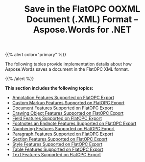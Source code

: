 ﻿---
title: Save in the FlatOPC OOXML Document (.XML) Format – Aspose.Words for .NET
articleTitle: Save in the FlatOPC OOXML Document (.XML) Format
linktitle: Save in the FlatOPC OOXML Document (.XML) Format
description: "Aspose.Words for .NET allows you to work with various features supported when saving to FlatOPC – XML format."
type: docs
weight: 40
url: /net/save-in-the-flatopc-ooxml-document-xml-format/
---

{{% alert color="primary" %}}

The following tables provide implementation details about how Aspose.Words saves a document in the FlatOPC XML format.

{{% /alert %}}

**This section includes the following topics:** 

- [Annotation Features Supported on FlatOPC Export](/words/net/annotation-features-supported-on-flatopc-export/)
- [Custom Markup Features Supported on FlatOPC Export](/words/net/custom-markup-features-supported-on-flatopc-export/)
- [Document Features Supported on FlatOPC Export](/words/net/document-features-supported-on-flatopc-export/)
- [Drawing Object Features Supported on FlatOPC Export](/words/net/drawing-object-features-supported-on-flatopc-export/)
- [Field Features Supported on FlatOPC Export](/words/net/field-features-supported-on-flatopc-export/)
- [Footnotes an Endnote Features Supported on FlatOPC Export](/words/net/footnotes-and-endnote-features-supported-on-flatopc-export/)
- [Numbering Features Supported on FlatOPC Export](/words/net/numbering-features-supported-on-flatopc-export/)
- [Paragraph Features Supported on FlatOPC Export](/words/net/paragraph-features-supported-on-flatopc-export/)
- [Section Features Supported on FlatOPC Export](/words/net/section-features-supported-on-flatopc-export/)
- [Style Features Supported on FlatOPC Export](/words/net/style-features-supported-on-flatopc-export/)
- [Table Features Supported on FlatOPC Export](/words/net/table-features-supported-on-flatopc-export/)
- [Text Features Supported on FlatOPC Export](/words/net/text-features-supported-on-flatopc-export/)
